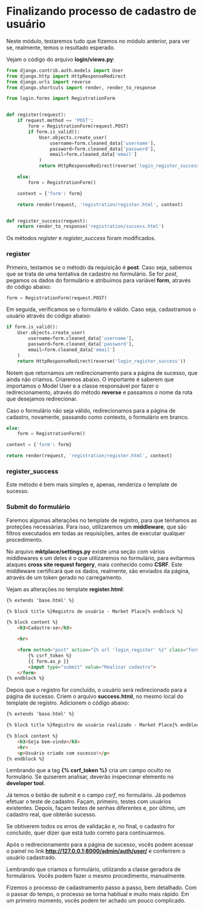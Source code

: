 # Finalizando processo de cadastro de usuário

Neste módulo, testaremos tudo que fizemos no módulo anterior, para ver se, realmente, temos o resultado esperado.

Vejam o código do arquivo **login/views.py**:

```python
from django.contrib.auth.models import User
from django.http import HttpResponseRedirect
from django.urls import reverse
from django.shortcuts import render, render_to_response

from login.forms import RegistrationForm


def register(request):
    if request.method == 'POST':
        form = RegistrationForm(request.POST)
        if form.is_valid():
            User.objects.create_user(
                username=form.cleaned_data['username'],
                password=form.cleaned_data['password'],
                email=form.cleaned_data['email']
            )
            return HttpResponseRedirect(reverse('login_register_success'))

    else:
        form = RegistrationForm()

    context = {'form': form}

    return render(request, 'registration/register.html', context)


def register_success(request):
    return render_to_response('registration/success.html')
```

Os métodos *register* e *register_success* foram modificados.

### register

Primeiro, testamos se o método da requisição é **post**. Caso seja, sabemos que se trata de uma tentativa de cadastro no formulário. Se for *post*, pegamos os dados do formulário e atribuímos para variável **form**, através do código abaixo:

```python
form = RegistrationForm(request.POST)
```

Em seguida, verificamos se o formulário é válido. Caso seja, cadastramos o usuário através do código abaixo:

```python
if form.is_valid():
    User.objects.create_user(
        username=form.cleaned_data['username'],
        password=form.cleaned_data['password'],
        email=form.cleaned_data['email']
    )
    return HttpResponseRedirect(reverse('login_register_success'))
```

Notem que retornamos um redirecionamento para a página de sucesso, que ainda não criamos. Criaremos abaixo. O importante é saberem que importamos o Model User e a classe responsável por fazer o redirecionamento, através do método **reverse** e passamos o nome da rota que desejamos redirecionar.

Caso o formulário não seja válido, redirecionamos para a página de cadastro, novamente, passando como contexto, o formulário em branco.

```python
else:
    form = RegistrationForm()

context = {'form': form}

return render(request, 'registration/register.html', context)
```

### register_success

Este método é bem mais simples e, apenas, renderiza o template de sucesso.

### Submit do formulário

Faremos algumas alterações no template de registro, para que tenhamos as proteções necessárias. Para isso, utilizaremos um **middleware**, que são filtros executados em todas as requisições, antes de executar qualquer procedimento.

No arquivo **mktplace/settings.py** existe uma seção com vários middlewares e um deles é o que utilizaremos no formulário, para evitarmos ataques **cross site request forgery**, mais conhecido como **CSRF**. Este middleware certificará que os dados, realmente, são enviados da página, através de um token gerado no carregamento.

Vejam as alterações no template **register.html**:

```html
{% extends 'base.html' %}

{% block title %}Registro de usuário - Market Place{% endblock %}

{% block content %}
    <h3>Cadastre-se</h3>

    <hr>

    <form method="post" action="{% url 'login_register' %}" class="form-horizontal">
        {% csrf_token %}
        {{ form.as_p }}
        <input type="submit" value="Realizar cadastro">
    </form>
{% endblock %}
```

Depois que o registro for concluído, o usuário será redirecionado para a página de sucesso. Criem o arquivo **success.html**, no mesmo local do template de registro. Adicionem o código abaixo:

```html
{% extends 'base.html' %}

{% block title %}Registro de usuário realizado - Market Place{% endblock %}

{% block content %}
    <h3>Seja bem-vindo</h3>
    <hr>
    <p>Usuário criado com sucesso!</p>
{% endblock %}
```

Lembrando que a tag **{% csrf_token %}** cria um campo oculto no formulário. Se quiserem analisar, deverão inspecionar elemento no **developer tool**.

Já temos o botão de submit e o campo *csrf*, no formulário. Já podemos efetuar o teste de cadastro. Façam, primeiro, testes com usuários existentes. Depois, façam testes de senhas diferentes e, por último, um cadastro real, que obterão sucesso.

Se obtiverem todos os erros de validação e, no final, o cadastro for concluído, quer dizer que está tudo correto para continuarmos.

Após o redirecionamento para a página de sucesso, vocês podem acessar o painel no link **http://127.0.0.1:8000/admin/auth/user/** e conferirem o usuário cadastrado.

Lembrando que criamos o formulário, utilizando a classe geradora de formulários. Vocês podem fazer o mesmo procedimento, manualmente.

Fizemos o processo de cadastramento passo a passo, bem detalhado. Com o passar do tempo, o processo se torna habitual e muito mais rápido. Em um primeiro momento, vocês podem ter achado um pouco complicado.